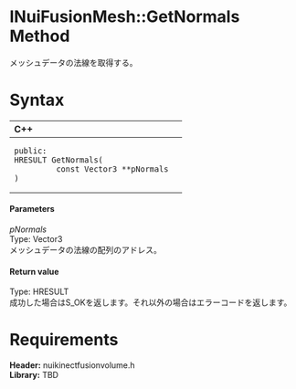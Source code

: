 INuiFusionMesh::GetNormals Method  
=================================  

メッシュデータの法線を取得する。 <span id="syntaxSection"></span>

Syntax  
======  

<table>
<colgroup>
<col width="100%" />
</colgroup>
<thead>
<tr class="header">
<th align="left">C++</th>
</tr>
</thead>
<tbody>
<tr class="odd">
<td align="left"><pre><code>public:  
HRESULT GetNormals(  
         const Vector3 **pNormals  
)</code></pre></td>
</tr>
</tbody>
</table>

<span id="ID4EG"></span>
#### Parameters  

*pNormals*    
Type: Vector3  
メッシュデータの法線の配列のアドレス。  

<span id="ID4EP"></span>
#### Return value  

Type: HRESULT  
成功した場合はS\_OKを返します。それ以外の場合はエラーコードを返します。  

<span id="requirements"></span>

Requirements  
============  

**Header:** nuikinectfusionvolume.h  
**Library:** TBD  



<!--Please do not edit the data in the comment block below.-->
<!--
TOCTitle : GetNormals Method
RLTitle : INuiFusionMesh::GetNormals Method
KeywordK : GetNormals method
KeywordK : INuiFusionMesh::GetNormals method
KeywordF : INuiFusionMesh::GetNormals
KeywordF : GetNormals
KeywordF : Microsoft.Kinect.nuikinectfusionvolume.INuiFusionMesh.GetNormals(Vector3)
KeywordA : M:Microsoft.Kinect.nuikinectfusionvolume.INuiFusionMesh.GetNormals(Vector3)
AssetID : M:Microsoft.Kinect.nuikinectfusionvolume.INuiFusionMesh.GetNormals(Vector3)
Locale : en-us
CommunityContent : 1
APIType : Managed
APILocation : 
APIName : Microsoft.Kinect.nuikinectfusionvolume.INuiFusionMesh::GetNormals
TargetOS : Windows
TopicType : kbSyntax
DevLang : C++
DocSet : K4Wv2
ProjType : K4Wv2Proj
Technology : Kinect for Windows
Product : Kinect for Windows SDK v2
productversion : 20
-->
